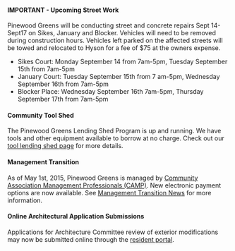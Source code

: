 #### **IMPORTANT** - Upcoming Street Work

Pinewood Greens will be conducting street and concrete repairs Sept 14-Sept17 on Sikes, January and Blocker.  Vehicles will need to be removed during construction hours.  Vehicles left parked on the affected streets will be towed and relocated to Hyson for a fee of $75 at the owners expense.

* Sikes Court: Monday September 14  from 7am-5pm, Tuesday September 15th from 7am-5pm
* January Court: Tuesday September 15th from 7 am-5pm, Wednesday September 16th from 7am-5pm
* Blocker Place: Wednesday September 16th 7am-5pm, Thursday September 17th from 7am-5pm

#### Community Tool Shed

The Pinewood Greens Lending Shed Program is up and running.  We have tools and other equipment available to borrow at no charge. Check out our [tool lending shed page](toolshed.html) for more details.

#### Management Transition

As of May 1st, 2015, Pinewood Greens is managed by [Community Association Management Professionals (CAMP)](http://www.gocampmgmt.com/).  New electronic payment options are now available.  See [Management Transition News](transition.html) for more information.

#### Online Architectural Application Submissions

Applications for Architecture Committee review of exterior modifications may now be submitted online through the [resident portal](http://www.ciranet.com/ResidentPortal).
